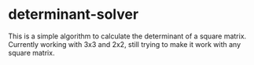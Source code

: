 # determinant-solver
This is a simple algorithm to calculate the determinant of a square matrix.
Currently working with 3x3 and 2x2, still trying to make it work with any square matrix.
